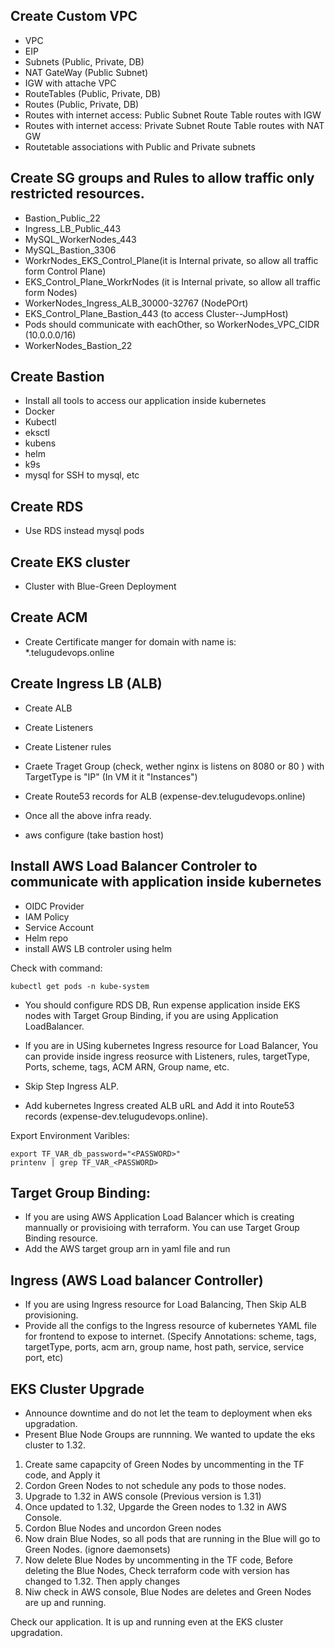 ## Create Custom VPC
* VPC
* EIP
* Subnets (Public, Private, DB)
* NAT GateWay (Public Subnet)
* IGW with attache VPC
* RouteTables (Public, Private, DB)
* Routes (Public, Private, DB)
* Routes with internet access: Public Subnet Route Table routes with IGW
* Routes with internet access: Private Subnet Route Table routes with NAT GW
* Routetable associations with Public and Private subnets

## Create SG groups and Rules to allow traffic only restricted resources.
* Bastion_Public_22
* Ingress_LB_Public_443
* MySQL_WorkerNodes_443
* MySQL_Bastion_3306
* WorkrNodes_EKS_Control_Plane(it is Internal private, so allow all traffic form Control Plane)
* EKS_Control_Plane_WorkrNodes (it is Internal private, so allow all traffic form Nodes)
* WorkerNodes_Ingress_ALB_30000-32767 (NodePOrt)
* EKS_Control_Plane_Bastion_443 (to access Cluster--JumpHost)
* Pods should communicate with eachOther, so WorkerNodes_VPC_CIDR (10.0.0.0/16)
* WorkerNodes_Bastion_22

## Create Bastion
* Install all tools to access our application inside kubernetes
* Docker
* Kubectl
* eksctl
* kubens
* helm
* k9s
* mysql for SSH to mysql, etc

## Create RDS
* Use RDS instead mysql pods

## Create EKS cluster
* Cluster with Blue-Green Deployment

## Create ACM 
* Create Certificate manger for domain with name is: *.telugudevops.online

## Create Ingress LB (ALB)
* Create ALB
* Create Listeners
* Create Listener rules
* Craete Traget Group (check, wether nginx is listens on 8080 or 80 ) with TargetType is "IP" (In VM it it "Instances")
* Create Route53 records for ALB (expense-dev.telugudevops.online)

* Once all the above infra ready. 
* aws configure (take bastion host)

## Install AWS Load Balancer Controler to communicate with application inside kubernetes
* OIDC Provider
* IAM Policy
* Service Account
* Helm repo
* install AWS LB controler using helm

Check with command:
```
kubectl get pods -n kube-system
```

* You should configure RDS DB, Run expense application inside EKS nodes with Target Group Binding, if you are using Application LoadBalancer.

* If you are in USing kubernetes Ingress resource for Load Balancer, You can provide inside ingress reosurce with Listeners, rules, targetType, Ports, scheme, tags, ACM ARN, Group name, etc. 
* Skip Step Ingress ALP.
* Add kubernetes Ingress created ALB uRL and Add it into Route53 records (expense-dev.telugudevops.online).

Export Environment Varibles:

```
export TF_VAR_db_password="<PASSWORD>"
printenv | grep TF_VAR_<PASSWORD>
```

## Target Group Binding:
* If you are using AWS Application Load Balancer which is creating mannually or provisioing with terraform. You can use Target Group Binding resource.
* Add the AWS target group arn in yaml file and run

## Ingress (AWS Load balancer Controller)
* If you are using Ingress resource for Load Balancing, Then Skip ALB provisioning.
* Provide all the configs to the Ingress resource of kubernetes YAML file for frontend to expose to internet. (Specify Annotations: scheme, tags, targetType, ports, acm arn, group name, host path, service, service port, etc)


## EKS Cluster Upgrade
* Announce downtime and do not let the team to deployment when eks upgradation.
* Present Blue Node Groups are runnning. We wanted to update the eks cluster to 1.32.
1. Create same capapcity of Green Nodes by uncommenting in the TF code, and Apply it
2. Cordon Green Nodes to not schedule any pods to those nodes.
3. Upgrade to 1.32 in AWS console (Previous version is 1.31)
4. Once updated to 1.32, Upgarde the Green nodes to 1.32 in AWS Console.
5. Cordon Blue Nodes and uncordon Green nodes
6. Now drain Blue Nodes, so all pods that are running in the Blue will go to Green Nodes. (ignore daemonsets)
7. Now delete Blue Nodes by uncommenting in the TF code, Before deleting the Blue Nodes, Check terraform code with version has changed to 1.32. Then apply changes
8. Niw check in AWS console, Blue Nodes are deletes and Green Nodes are up and running.

Check our application. It is up and running even at the EKS cluster upgradation.
